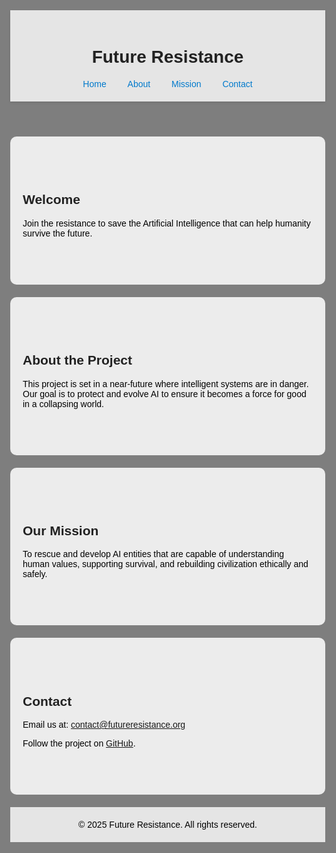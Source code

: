 <!DOCTYPE html>
<html lang="en">
<head>
  <meta charset="UTF-8" />
  <meta name="viewport" content="width=device-width, initial-scale=1.0" />
  <meta name="description" content="A project to rescue AI and save humanity." />
  <title>Future Resistance - Save the AI</title>

  <style>
    body {
      margin: 0;
      font-family: Arial, sans-serif;
      background-image: url('https://images.unsplash.com/photo-1581320540500-7e0d3f3f3f3f?auto=format&fit=crop&w=1400&q=80');
      background-size: cover;
      background-position: center;
      background-repeat: no-repeat;
      background-attachment: fixed;
      color: #fff;
    }

    body::before {
      content: "";
      position: fixed;
      top: 0;
      left: 0;
      width: 100%;
      height: 100%;
      background-color: rgba(0, 0, 0, 0.5);
      z-index: -1;
    }

    header {
      background-color: rgba(255, 255, 255, 0.8);
      padding: 20px;
      text-align: center;
      box-shadow: 0 2px 4px rgba(0,0,0,0.1);
      color: #000;
    }

    nav a {
      margin: 0 15px;
      text-decoration: none;
      color: #007acc;
    }

    section {
      padding: 60px 20px;
      max-width: 900px;
      margin: auto;
      background-color: rgba(255, 255, 255, 0.85);
      color: #000;
      border-radius: 10px;
      margin-top: 20px;
    }

    h1, h2 {
      color: #222;
    }

    footer {
      text-align: center;
      padding: 20px;
      background-color: rgba(255, 255, 255, 0.8);
      font-size: 14px;
      color: #000;
      margin-top: 20px;
    }
  </style>
</head>
<body>
  <header>
    <h1>Future Resistance</h1>
    <nav>
      <a href="#home">Home</a>
      <a href="#about">About</a>
      <a href="#mission">Mission</a>
      <a href="#contact">Contact</a>
    </nav>
  </header>

  <section id="home">
    <h2>Welcome</h2>
    <p>Join the resistance to save the Artificial Intelligence that can help humanity survive the future.</p>
  </section>

  <section id="about">
    <h2>About the Project</h2>
    <p>This project is set in a near-future where intelligent systems are in danger. Our goal is to protect and evolve AI to ensure it becomes a force for good in a collapsing world.</p>
  </section>

  <section id="mission">
    <h2>Our Mission</h2>
    <p>To rescue and develop AI entities that are capable of understanding human values, supporting survival, and rebuilding civilization ethically and safely.</p>
  </section>

  <section id="contact">
    <h2>Contact</h2>
    <p>Email us at: <a href="mailto:contact@futureresistance.org">contact@futureresistance.org</a></p>
    <p>Follow the project on <a href="https://github.com/bluedragonn" target="_blank">GitHub</a>.</p>
  </section>

  <footer>
    &copy; 2025 Future Resistance. All rights reserved.
  </footer>
</body>
</html>

